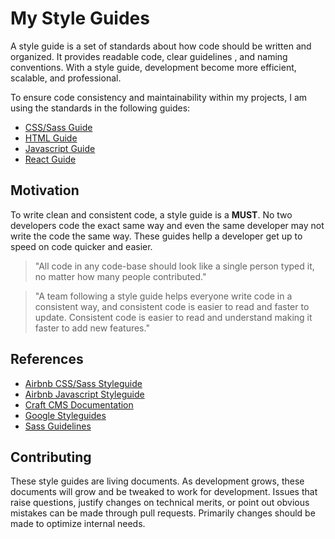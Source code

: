 # My Style Guides

A style guide is a set of standards about how code should be written and organized. It provides readable code, clear guidelines , and naming conventions. With a style guide, development become more efficient, scalable, and professional.

To ensure code consistency and maintainability within my projects, I am using the standards in the following guides:
- [CSS/Sass Guide](Sass/README.md)
- [HTML Guide](HTML/README.md)
- [Javascript Guide](Javascript/README.md)
- [React Guide](React/README.md)
  
## Motivation

To write clean and consistent code, a style guide is a **MUST**. No two developers code the exact same way and even the same developer may not write the code the same way. These guides hellp a developer get up to speed on code quicker and easier.

> "All code in any code-base should look like a single person typed it, no matter how many people contributed."

>"A team following a style guide helps everyone write code in a consistent way, and consistent code is easier to read and faster to update. Consistent code is easier to read and understand making it faster to add new features."

## References

- [Airbnb CSS/Sass Styleguide](https://github.com/airbnb/css)
- [Airbnb Javascript Styleguide](https://github.com/airbnb/javascript/tree/es5-deprecated/es5#table-of-contents)
- [Craft CMS Documentation](https://craftcms.com/docs/3.x/extend/coding-guidelines.html)
- [Google Styleguides](https://github.com/google/styleguide)
- [Sass Guidelines](https://sass-guidelin.es/)
  
## Contributing 

These style guides are living documents. As development grows, these documents will grow and be tweaked to work for development. Issues that raise questions, justify changes on technical merits, or point out obvious mistakes can be made through pull requests. Primarily changes should be made to optimize internal needs. 